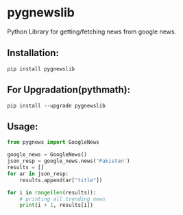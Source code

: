 # pygnewslib
Python Library for getting/fetching news from google news.

## Installation:
```nano
pip install pygnewslib
```
## For Upgradation(pythmath):
```nano
pip install --upgrade pygnewslib
```

## Usage:
```py
from pygnews import GoogleNews

google_news = GoogleNews()
json_resp = google_news.news('Pakistan')
results = []
for ar in json_resp:
    results.append(ar["title"])

for i in range(len(results)):
    # printing all trending news
    print(i + 1, results[i])
```

